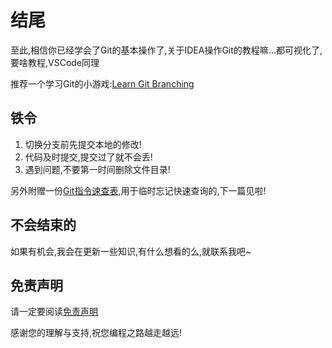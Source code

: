 # 结尾

至此,相信你已经学会了Git的基本操作了,关于IDEA操作Git的教程嘛...都可视化了,要啥教程,VSCode同理

推荐一个学习Git的小游戏:[Learn Git Branching](//oschina.gitee.io/learn-git-branching/)

## 铁令

1. 切换分支前先提交本地的修改!
2. 代码及时提交,提交过了就不会丢!
3. 遇到问题,不要第一时间删除文件目录!

另外附赠一份[Git指令速查表](CommandQuickLookupTable),用于临时忘记快速查询的,下一篇见啦!

## 不会结束的

如果有机会,我会在更新一些知识,有什么想看的么,就联系我吧~

## 免责声明

请一定要阅读[免责声明](/Docs/ElakeDocs/UserTerms)

感谢您的理解与支持,祝您编程之路越走越远!
